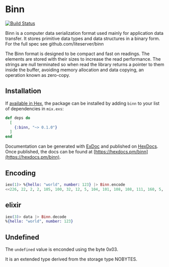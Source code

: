 # Binn

[![Build Status](https://travis-ci.org/thanos/binn.svg?branch=master)](https://travis-ci.org/thanos/binn)


Binn is a computer data serialization format used mainly for application data transfer. It stores primitive data types and data structures in a binary form. For the full spec see github.com/liteserver/binn

The Binn format is designed to be compact and fast on readings. The elements are stored with their sizes to increase the read performance. The strings are null terminated so when read the library returns a pointer to them inside the buffer, avoiding memory allocation and data copying, an operation known as zero-copy.

## Installation

If [available in Hex](https://hex.pm/docs/publish), the package can be installed
by adding `binn` to your list of dependencies in `mix.exs`:

```elixir
def deps do
  [
    {:binn, "~> 0.1.0"}
  ]
end
```

Documentation can be generated with [ExDoc](https://github.com/elixir-lang/ex_doc)
and published on [HexDocs](https://hexdocs.pm). Once published, the docs can
be found at [https://hexdocs.pm/binn](https://hexdocs.pm/binn).


## Encoding

```elixir
iex(1)> %{hello: "world", number: 123} |> Binn.encode
<<226, 22, 2, 2, 105, 100, 32, 12, 5, 104, 101, 108, 108, 111, 160, 5, 119, 111, 114, 108, 100, 0>>
```

## elixir

```elixir
iex(3)> data |> Binn.decode
%{hello: "world", number: 123}
```

Undefined
---------

The `undefined` value is enconded using the byte 0x03.

It is an extended type derived from the storage type NOBYTES.
